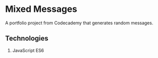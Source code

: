 # Mixed Messages
A portfolio project from Codecademy that generates random messages.

## Technologies 
1. JavaScript ES6
